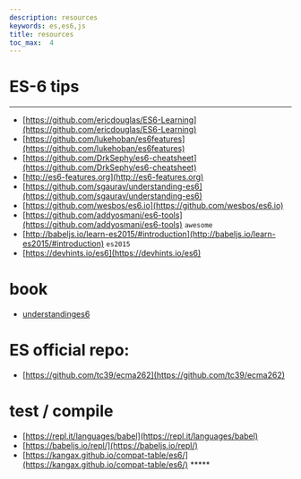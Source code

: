 ```yaml
---
description: resources
keywords: es,es6,js
title: resources
toc_max:  4
---
```



# ES-6 tips
---
* [https://github.com/ericdouglas/ES6-Learning](https://github.com/ericdouglas/ES6-Learning)
* [https://github.com/lukehoban/es6features](https://github.com/lukehoban/es6features)
* [https://github.com/DrkSephy/es6-cheatsheet](https://github.com/DrkSephy/es6-cheatsheet)
* [http://es6-features.org](http://es6-features.org)
* [https://github.com/sgaurav/understanding-es6](https://github.com/sgaurav/understanding-es6)
* [https://github.com/wesbos/es6.io](https://github.com/wesbos/es6.io)
* [https://github.com/addyosmani/es6-tools](https://github.com/addyosmani/es6-tools) `awesome`
* [http://babeljs.io/learn-es2015/#introduction](http://babeljs.io/learn-es2015/#introduction) `es2015`
* [https://devhints.io/es6](https://devhints.io/es6)

# book 

* [understandinges6](https://leanpub.com/understandinges6/read#leanpub-auto-sets-in-ecmascript-6)

# ES official repo:

* [https://github.com/tc39/ecma262](https://github.com/tc39/ecma262)

# test / compile
* [https://repl.it/languages/babel](https://repl.it/languages/babel)
* [https://babeljs.io/repl/](https://babeljs.io/repl/)
* [https://kangax.github.io/compat-table/es6/](https://kangax.github.io/compat-table/es6/)  *****
